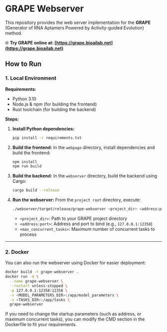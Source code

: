 # GRAPE Webserver

This repository provides the web server implementation for the **GRAPE** (Generator of RNA Aptamers Powered by Activity-guided Evolution) method.

🌐 **Try GRAPE online at: [https://grape.bioailab.net](https://grape.bioailab.net)**

## How to Run

### 1. Local Environment

**Requirements:**

-   Python 3.10
-   Node.js & npm (for building the frontend)
-   Rust toolchain (for building the backend)

**Steps:**

1. **Install Python dependencies:**

    ```bash
    pip install -r requirements.txt
    ```

2. **Build the frontend:**
   In the `webpage` directory, install dependencies and build the frontend:

    ```bash
    npm install
    npm run build
    ```

3. **Build the backend:**
   In the `webserver` directory, build the backend using Cargo:

    ```bash
    cargo build --release
    ```

4. **Run the webserver:**
   From the `project root` directory, execute:
    ```bash
    ./webserver/target/release/grape-webserver <project_dir> <address:port> <max_concurrent_tasks>
    ```
    - `<project_dir>`: Path to your GRAPE project directory
    - `<address:port>`: Address and port to bind (e.g., `127.0.0.1:12358`)
    - `<max_concurrent_tasks>`: Maximum number of concurrent tasks to process

---

### 2. Docker

You can also run the webserver using Docker for easier deployment:

```bash
docker build -t grape-webserver .
docker run -d \
  --name grape-webserver \
  --restart unless-stopped \
  -p 127.0.0.1:12358:12358 \
  -v <MODEL_PARAMETERS_DIR>:/app/model_parameters \
  -v <TASKS_DIR>:/app/tasks \
  grape-webserver
```

If you need to change the startup parameters (such as address, or maximum concurrent tasks), you can modify the CMD section in the Dockerfile to fit your requirements.
